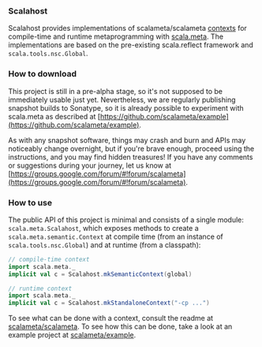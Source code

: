 ### Scalahost

Scalahost provides implementations of scalameta/scalameta [contexts](https://github.com/scalameta/scalameta/blob/master/scalameta/src/main/scala/scala/meta/semantic/Context.scala) for compile-time and runtime metaprogramming with [scala.meta](http://scalameta.org). The implementations are based on the pre-existing scala.reflect framework and `scala.tools.nsc.Global`.

### How to download

This project is still in a pre-alpha stage, so it's not supposed to be immediately usable just yet.
Nevertheless, we are regularly publishing snapshot builds to Sonatype, so it is already possible to experiment with scala.meta
as described at [https://github.com/scalameta/example](https://github.com/scalameta/example).

As with any snapshot software, things may crash and burn and APIs may noticeably change overnight,
but if you're brave enough, proceed using the instructions, and you may find hidden treasures!
If you have any comments or suggestions during your journey, let us know at
[https://groups.google.com/forum/#!forum/scalameta](https://groups.google.com/forum/#!forum/scalameta).

### How to use

The public API of this project is minimal and consists of a single module: `scala.meta.Scalahost`, which exposes methods to create a `scala.meta.semantic.Context` at compile time (from an instance of `scala.tools.nsc.Global`) and at runtime (from a classpath):

```scala
// compile-time context
import scala.meta._
implicit val c = Scalahost.mkSemanticContext(global)
```

```scala
// runtime context
import scala.meta._
implicit val c = Scalahost.mkStandaloneContext("-cp ...")
```

To see what can be done with a context, consult the readme at [scalameta/scalameta](https://github.com/scalameta/scalameta). To see how this can be done, take a look at an example project at [scalameta/example](https://github.com/scalameta/example).
